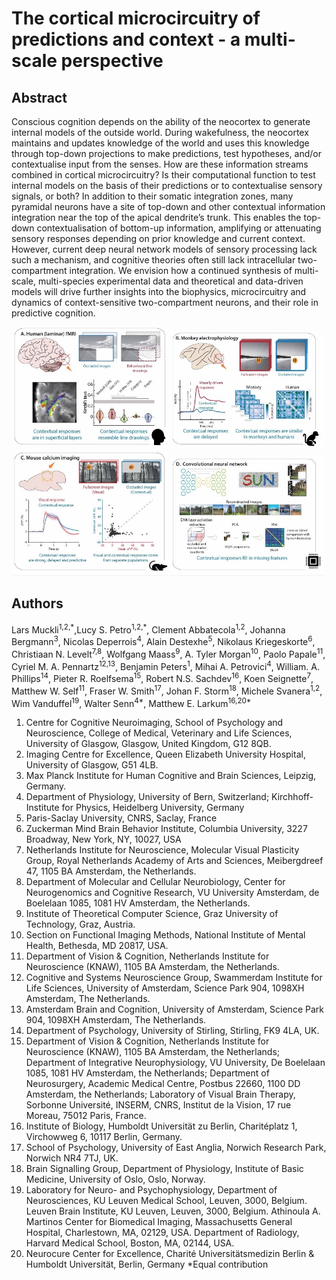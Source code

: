 # The cortical microcircuitry of predictions and context - a multi-scale perspective

## Abstract

Conscious cognition depends on the ability of the neocortex to generate internal models of the outside world. During wakefulness, the neocortex maintains and updates knowledge of the world and uses this knowledge through top-down projections to make predictions, test hypotheses, and/or contextualise input from the senses. How are these information streams combined in cortical microcircuitry? Is their computational function to test internal models on the basis of their predictions or to contextualise sensory signals, or both? In addition to their somatic integration zones, many pyramidal neurons have a site of top-down and other contextual information integration near the top of the apical dendrite’s trunk. This enables the top-down contextualisation of bottom-up information, amplifying or attenuating sensory responses depending on prior knowledge and current context. However, current deep neural network models of sensory processing lack such a mechanism, and cognitive theories often still lack intracellular two-compartment integration. We envision how a continued synthesis of multi-scale, multi-species experimental data and theoretical and data-driven models will drive further insights into the biophysics, microcircuitry and dynamics of context-sensitive two-compartment neurons, and their role in predictive cognition.

<p align="center">
<a href="https://live-papers.brainsimulation.eu/"><img src="./misc/img1.jpg" width="49%"></a>
<a href="https://live-papers.brainsimulation.eu/"><img src="./misc/img2.jpg" width="49%"></a>
<a href="https://live-papers.brainsimulation.eu/"><img src="./misc/img3.jpg" width="49%"></a>
<a href="https://live-papers.brainsimulation.eu/"><img src="./misc/img4.jpg" width="49%"></a>
</p>


## Authors

Lars Muckli<sup>1,2,\*</sup>,Lucy S. Petro<sup>1,2,\*</sup>, Clement Abbatecola<sup>1,2</sup>, Johanna Bergmann<sup>3</sup>, Nicolas Deperrois<sup>4</sup>, Alain Destexhe<sup>5</sup>, Nikolaus Kriegeskorte<sup>6</sup>, Christiaan N. Levelt<sup>7,8</sup>, Wolfgang Maass<sup>9</sup>, A. Tyler Morgan<sup>10</sup>, Paolo Papale<sup>11</sup>, Cyriel M. A. Pennartz<sup>12,13</sup>, Benjamin Peters<sup>1</sup>, Mihai A. Petrovici<sup>4</sup>, William. A. Phillips<sup>14</sup>, Pieter R. Roelfsema<sup>15</sup>, Robert N.S. Sachdev<sup>16</sup>, Koen Seignette<sup>7</sup>, Matthew W. Self<sup>11</sup>, Fraser W. Smith<sup>17</sup>, Johan F. Storm<sup>18</sup>, Michele Svanera<sup>1,2</sup>, Wim Vanduffel<sup>19</sup>, Walter Senn<sup>4\*</sup>, Matthew E. Larkum<sup>16,20\*</sup> 

1. Centre for Cognitive Neuroimaging, School of Psychology and Neuroscience, College of Medical, Veterinary and Life Sciences, University of Glasgow, Glasgow, United Kingdom, G12 8QB. 
2. Imaging Centre for Excellence, Queen Elizabeth University Hospital, University of Glasgow, G51 4LB. 
3. Max Planck Institute for Human Cognitive and Brain Sciences, Leipzig, Germany.  
4. Department of Physiology, University of Bern, Switzerland; Kirchhoff-Institute for Physics, Heidelberg University, Germany 
5. Paris-Saclay University, CNRS, Saclay, France 
6. Zuckerman Mind Brain Behavior Institute, Columbia University, 3227 Broadway, New York, NY, 10027, USA 
7. Netherlands Institute for Neuroscience, Molecular Visual Plasticity Group, Royal Netherlands Academy of Arts and Sciences, Meibergdreef 47, 1105 BA Amsterdam, the Netherlands. 
8. Department of Molecular and Cellular Neurobiology, Center for Neurogenomics and Cognitive Research, VU University Amsterdam, de Boelelaan 1085, 1081 HV Amsterdam, the Netherlands. 
9. Institute of Theoretical Computer Science, Graz University of Technology, Graz, Austria. 
10. Section on Functional Imaging Methods, National Institute of Mental Health, Bethesda, MD 20817, USA. 
11. Department of Vision & Cognition, Netherlands Institute for Neuroscience (KNAW), 1105 BA Amsterdam, the Netherlands. 
12. Cognitive and Systems Neuroscience Group, Swammerdam Institute for Life Sciences, University of Amsterdam, Science Park 904, 1098XH Amsterdam, The Netherlands. 
13. Amsterdam Brain and Cognition, University of Amsterdam, Science Park 904, 1098XH Amsterdam, The Netherlands. 
14. Department of Psychology, University of Stirling, Stirling, FK9 4LA, UK. 
15. Department of Vision & Cognition, Netherlands Institute for Neuroscience (KNAW), 1105 BA Amsterdam, the Netherlands; Department of Integrative Neurophysiology, VU University, De Boelelaan 1085, 1081 HV Amsterdam, the Netherlands; Department of Neurosurgery, Academic Medical Centre, Postbus 22660, 1100 DD Amsterdam, the Netherlands; Laboratory of Visual Brain Therapy, Sorbonne Université, INSERM, CNRS, Institut de la Vision, 17 rue Moreau, 75012 Paris, France. 
16. Institute of Biology, Humboldt Universität zu Berlin, Charitéplatz 1, Virchowweg 6, 10117 Berlin, Germany.  
17. School of Psychology, University of East Anglia, Norwich Research Park, Norwich NR4 7TJ, UK. 
18. Brain Signalling Group, Department of Physiology, Institute of Basic Medicine, University of Oslo, Oslo, Norway. 
19. Laboratory for Neuro- and Psychophysiology, Department of Neurosciences, KU Leuven Medical School, Leuven, 3000, Belgium. Leuven Brain Institute, KU Leuven, Leuven, 3000, Belgium. Athinoula A. Martinos Center for Biomedical Imaging, Massachusetts General Hospital, Charlestown, MA, 02129, USA. Department of Radiology, Harvard Medical School, Boston, MA, 02144, USA. 
20. Neurocure Center for Excellence, Charité Universitätsmedizin Berlin & Humboldt Universität, Berlin, Germany 
*Equal contribution 

